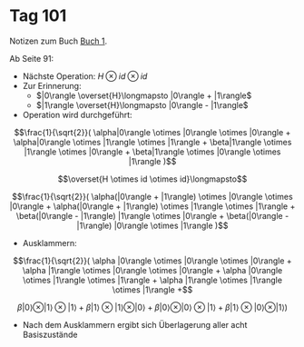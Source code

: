 # Tag 101

Notizen zum Buch [Buch 1](../Buch1.md).

Ab Seite 91:
* Nächste Operation: $H \otimes id \otimes id$
* Zur Erinnerung:
  - $|0\rangle \overset{H}\longmapsto |0\rangle + |1\rangle$
  - $|1\rangle \overset{H}\longmapsto |0\rangle - |1\rangle$
* Operation wird durchgeführt:
```math
\frac{1}{\sqrt{2}}(
\alpha|0\rangle \otimes |0\rangle \otimes |0\rangle +
\alpha|0\rangle \otimes |1\rangle \otimes |1\rangle +
\beta|1\rangle \otimes |1\rangle \otimes |0\rangle +
\beta|1\rangle \otimes |0\rangle \otimes |1\rangle
)
```
```math
\overset{H \otimes id \otimes id}\longmapsto
```
```math
\frac{1}{\sqrt{2}}(
\alpha(|0\rangle + |1\rangle) \otimes |0\rangle \otimes |0\rangle +
\alpha(|0\rangle + |1\rangle) \otimes |1\rangle \otimes |1\rangle +
\beta(|0\rangle - |1\rangle) |1\rangle \otimes |0\rangle +
\beta(|0\rangle - |1\rangle) |0\rangle \otimes |1\rangle
)
```
* Ausklammern:
```math
\frac{1}{\sqrt{2}}(
\alpha |0\rangle \otimes |0\rangle \otimes |0\rangle +
\alpha |1\rangle \otimes |0\rangle \otimes |0\rangle +
\alpha |0\rangle \otimes |1\rangle \otimes |1\rangle +
\alpha |1\rangle \otimes |1\rangle \otimes |1\rangle +
```
```math
\beta |0\rangle \otimes |1\rangle \otimes |1\rangle +
\beta |1\rangle \otimes |1\rangle \otimes |0\rangle +
\beta |0\rangle \otimes |0\rangle \otimes |1\rangle +
\beta |1\rangle \otimes |0\rangle \otimes |1\rangle
)
```
* Nach dem Ausklammern ergibt sich Überlagerung aller acht Basiszustände
